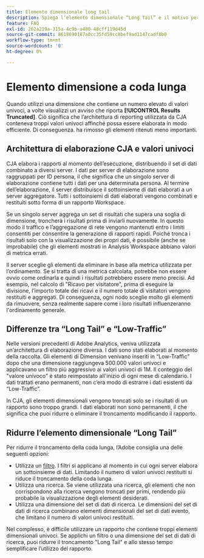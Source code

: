 ```yaml
---
title: Elemento dimensionale long tail
description: Spiega l’elemento dimensionale “Long Tail” e il motivo per cui viene visualizzato nel reporting.
feature: FAQ
exl-id: 262a219a-315a-4c9b-a400-48cff119d45d
source-git-commit: 8618690187a0cc35fd59cc8bef9ad1147cadf8b0
workflow-type: tm+mt
source-wordcount: '0'
ht-degree: 0%

---
```


# Elemento dimensione a coda lunga

Quando utilizzi una dimensione che contiene un numero elevato di valori univoci, a volte visualizzi un avviso che riporta **[!UICONTROL Results Truncated]**.  Ciò significa che l’architettura di reporting utilizzata da CJA conteneva troppi valori univoci affinché possa essere elaborata in modo efficiente. Di conseguenza. ha rimosso gli elementi ritenuti meno importanti.

## Architettura di elaborazione CJA e valori univoci

CJA elabora i rapporti al momento dell’esecuzione, distribuendo il set di dati combinato a diversi server. I dati per server di elaborazione sono raggruppati per ID persona, il che significa che un singolo server di elaborazione contiene tutti i dati per una determinata persona. Al termine dell’elaborazione, il server distribuisce il sottoinsieme di dati elaborati a un server aggregatore. Tutti i sottoinsiemi di dati elaborati vengono combinati e restituiti sotto forma di un rapporto Workspace.

Se un singolo server aggrega un set di risultati che supera una soglia di dimensione, troncherà i risultati prima di inviarli nuovamente. In questo modo il traffico e l’aggregazione di rete vengono mantenuti entro i limiti consentiti per consentire la generazione di rapporti rapidi.  Poiché tronca i risultati solo con la visualizzazione dei propri dati, è possibile (anche se improbabile) che gli elementi mostrati in Analysis Workspace abbiano valori di metrica errati.

Il server sceglie gli elementi da eliminare in base alla metrica utilizzata per l’ordinamento.  Se si tratta di una metrica calcolata, potrebbe non essere ovvio come ordinarla e quindi i risultati potrebbero essere meno precisi.  Ad esempio, nel calcolo di &quot;Ricavo per visitatore&quot;, prima di eseguire la divisione, l’importo totale dei ricavi e il numero totale di visitatori vengono restituiti e aggregati. Di conseguenza, ogni nodo sceglie molto gli elementi da rimuovere, senza realmente sapere come i loro risultati influenzeranno l&#39;ordinamento generale.

## Differenze tra “Long Tail” e “Low-Traffic”

Nelle versioni precedenti di Adobe Analytics, veniva utilizzata un’architettura di elaborazione diversa. I dati sono stati elaborati al momento della raccolta. Gli elementi di Dimension venivano inseriti in “Low-Traffic” dopo che una dimensione raggiungeva 500.000 valori univoci e applicavano un filtro più aggressivo ai valori univoci di 1M. Il conteggio del &quot;valore univoco&quot; è stato reimpostato all&#39;inizio di ogni mese di calendario. I dati trattati erano permanenti, non c’era modo di estrarre i dati esistenti da “Low-Traffic”.

In CJA, gli elementi dimensionali vengono troncati solo se i risultati di un rapporto sono troppo grandi. I dati elaborati non sono permanenti, il che significa che puoi ridurre o eliminare il troncamento modificando il rapporto.

## Ridurre l’elemento dimensionale “Long Tail”

Per ridurre il troncamento della coda lunga, l’Adobe consiglia una delle seguenti opzioni:

* Utilizza un [filtro](/help/components/filters/create-filters.md). I filtri si applicano al momento in cui ogni server elabora un sottoinsieme di dati. Limitando il numero di valori univoci restituiti si riduce il troncamento della coda lunga.
* Utilizza una ricerca. Se viene utilizzata una ricerca, gli elementi che non corrispondono alla ricerca vengono troncati per primi, rendendo più probabile la visualizzazione degli elementi desiderati.
* Utilizza una dimensione del set di dati di ricerca. Le dimensioni del set di dati di ricerca combinano elementi dimensionali del set di dati evento, che limitano il numero di valori univoci restituiti.

Nel complesso, è difficile utilizzare un rapporto che contiene troppi elementi dimensionali univoci. Se applichi un filtro o una dimensione del set di dati di ricerca, puoi ridurre il troncamento &quot;Long Tail&quot; e allo stesso tempo semplificare l’utilizzo del rapporto.
